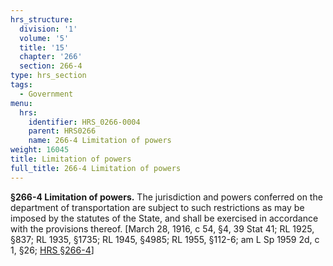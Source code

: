 ```yaml
---
hrs_structure:
  division: '1'
  volume: '5'
  title: '15'
  chapter: '266'
  section: 266-4
type: hrs_section
tags:
  - Government
menu:
  hrs:
    identifier: HRS_0266-0004
    parent: HRS0266
    name: 266-4 Limitation of powers
weight: 16045
title: Limitation of powers
full_title: 266-4 Limitation of powers
---
```

**§266-4 Limitation of powers.** The jurisdiction and powers conferred on the department of transportation are subject to such restrictions as may be imposed by the statutes of the State, and shall be exercised in accordance with the provisions thereof. [March 28, 1916, c 54, §4, 39 Stat 41; RL 1925, §837; RL 1935, §1735; RL 1945, §4985; RL 1955, §112-6; am L Sp 1959 2d, c 1, §26; [HRS §266-4](/title-15/chapter-266/section-266-4/)]